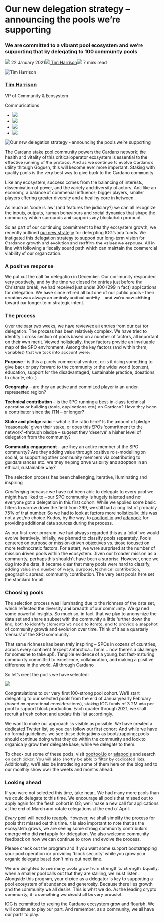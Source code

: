 # Our new delegation strategy – announcing the pools we’re supporting
### **We are committed to a vibrant pool ecosystem and we’re supporting that by delegating to 100 community pools**
![](img/2021-01-22-our-new-delegation-strategy-announcing-the-pools-we-are-supporting.002.png) 22 January 2021![](img/2021-01-22-our-new-delegation-strategy-announcing-the-pools-we-are-supporting.002.png)[ Tim Harrison](/en/blog/authors/tim-harrison/page-1/)![](img/2021-01-22-our-new-delegation-strategy-announcing-the-pools-we-are-supporting.003.png) 7 mins read

![Tim Harrison](img/2021-01-22-our-new-delegation-strategy-announcing-the-pools-we-are-supporting.004.png)[](/en/blog/authors/tim-harrison/page-1/)
### [**Tim Harrison**](/en/blog/authors/tim-harrison/page-1/)
VP of Community & Ecosystem

Communications

- ![](img/2021-01-22-our-new-delegation-strategy-announcing-the-pools-we-are-supporting.005.png)[](mailto:tim.harrison@iohk.io "Email")
- ![](img/2021-01-22-our-new-delegation-strategy-announcing-the-pools-we-are-supporting.006.png)[](https://uk.linkedin.com/in/timbharrison "LinkedIn")
- ![](img/2021-01-22-our-new-delegation-strategy-announcing-the-pools-we-are-supporting.007.png)[](https://twitter.com/timbharrison "Twitter")
- ![](img/2021-01-22-our-new-delegation-strategy-announcing-the-pools-we-are-supporting.008.png)[](https://github.com/timbharrison "GitHub")

![Our new delegation strategy – announcing the pools we’re supporting](img/2021-01-22-our-new-delegation-strategy-announcing-the-pools-we-are-supporting.009.jpeg)

The Cardano stake pool community powers the Cardano network; the health and vitality of this critical operator ecosystem is essential to the effective running of the protocol. And as we continue to evolve Cardano’s utility through Goguen, this will become ever more important. Staking with quality pools is the very best way to give back to the Cardano community. 

Like any ecosystem, success comes from the balancing of interests, dissemination of power, and the variety and diversity of actors. And like an economy, a balance of commercial influence; bigger players, smaller players offering greater diversity and a healthy core in between. 

As much as ‘code is law’ (and features the judiciary?) we can all recognize the inputs, outputs, human behaviours and social dynamics that shape the community which surrounds and supports any blockchain protocol.

So as part of our continuing commitment to healthy ecosystem growth, we recently outlined [our new strategy](https://iohk.io/en/blog/posts/2020/11/24/delegating-with-fresh-purpose/) for delegating IOG’s ada funds. We instigated this delegation strategy to support our long-term vision for Cardano’s growth and evolution and reaffirm the values we espouse. All in line with following a fiscally sound path which can maintain the commercial viability of our organization. 
### **A positive response**
We put out the call for delegation in December. Our community responded very positively, and by the time we closed for entries just before the Christmas break, we had received just under 300 (299 in fact) applications for delegation. We have since retired all but one of our public pools – their creation was always an entirely tactical activity – and we’re now shifting toward our longer term strategic intent.
### **The process**
Over the past two weeks, we have reviewed all entries from our call for delegation. The process has been relatively complex. We have tried to identify a cross section of pools based on a number of factors, all important on their own merit. Viewed holistically, these factors provide an invaluable map of the SPO environment. Among the key factors (and within them, variables) that we took into account were:

**Purpose** – is this a purely commercial venture, or is it doing something to give back or pay forward to the community or the wider world (content, education, support for the disadvantaged, sustainable practice, donations to charity, etc. )

**Geography** – are they an active and committed player in an under-represented region? 

**Technical contribution** – is the SPO running a best-in-class technical operation or building (tools, applications etc.) on Cardano? Have they been a contributor since the ITN – or longer?

**Stake and pledge ratio** – what is the ratio here? Is the amount of pledge ‘reasonable’ given their stake, or does this SPOs ‘commitment to the network’ –through pledge – suggest they ‘deserve’ a higher level of delegation from the community?

**Community engagement** – are they an active member of the SPO community? Are they adding value through positive role-modelling on social, or supporting other community members via contributing to guilds/alliances etc. Are they helping drive visibility and adoption in an ethical, sustainable way?

The selection process has been challenging, iterative, illuminating and inspiring. 

*Challenging* because we have not been able to delegate to every pool we might have liked to – our SPO community is hugely talented and not everyone got a delegation in this first cohort. While we applied some basic filters to narrow down the field from 299, we still had a long list of probably 75% of that number. So we had to look at factors more holistically; this was not a yes/no choice. Kudos, by the way, to [pooltool.io](https://pooltool.io/) and [adapools](https://adapools.org/) for providing additional data sources during the process.

As our first-ever program, we had always regarded this as a ‘pilot’ we would evolve iteratively. Initially, we planned to classify pools separately. Pools centered on purpose or mission-driven objectives vs. those focused on more technocratic factors. For a start, we were surprised at the number of mission driven pools within the ecosystem. Given our broader mission as a community, perhaps this shouldn't have been a surprise. However, once we dug into the data, it became clear that many pools were hard to classify, adding value in a number of ways; purpose, technical contribution, geographic spread, community contribution. The very best pools here set the standard for all.
### **Choosing pools**
The selection process was illuminating due to the richness of the data set, which reflected the diversity and breadth of our community. We gained some powerful insights. So much so, in fact, that we plan to anonymize the data set and share a subset with the community a little further down the line, both to identify elements we need to iterate, and to provide a snapshot of community growth and evolution over time. Think of it as a quarterly ‘census’ of the SPO community. 

That same richness has been truly inspiring – SPOs in dozens of countries, across every continent (except Antarctica… hmm… now there’s a challenge for someone to take up!). Tangible evidence of a young, but fast-maturing community committed to excellence, collaboration, and making a positive difference in the world. All through Cardano.

So let’s meet the pools we have selected: 

![](img/2021-01-22-our-new-delegation-strategy-announcing-the-pools-we-are-supporting.010.png)

Congratulations to our very first 100-strong pool cohort. We’ll start delegating to our selected pools from the end of January/early February (based on operational considerations), staking IOG funds of 3.2M ada per pool to support block production. Each quarter through 2021, we shall recruit a fresh cohort and update this list accordingly.

We want to make our approach as visible as possible. We have created a dedicated Twitter list, so you can follow our first cohort. And while we have no formal guidelines, we see these delegations as bootstrapping; pools should continue doing what they do within the community and look to organically grow their delegate base, while we delegate to them.

To check out some of these pools, visit [pooltool.io](https://pooltool.io/) or [adapools](https://adapools.org/delegations/input-output?test) and search on each ticker. You will also shortly be able to filter by dedicated lists. Additionally, we’ll also be introducing some of them here on the blog and to our monthly show over the weeks and months ahead.
### **Looking ahead**
If you were not selected this time, take heart. We had many more pools than we could delegate to this time. We encourage all pools that missed out to apply again for the fresh cohort in Q2; we’ll make a new call for applications at the end of March and rotate delegations at the end of April. 

*Every* pool will need to reapply. However, we shall simplify the process for pools that missed out this time. It is also important to note that as the ecosystem grows, we are seeing some strong community contributors emerge who did ***not*** apply for delegation. We also welcome community feedback on how we can continue to grow and evolve the process.

Please check out the program and if you want some support bootstrapping your pool operation (or providing ‘block security’ while you grow your organic delegate base) don't miss out next time. 

We are delighted to see many pools grow from strength to strength. Equally, when a smaller pool calls out that they are stalling, we must listen. Alongside this program, your choice as a delegator is key to supporting a pool ecosystem of abundance and generosity. Because there lies growth and the community we all desire. This is what we do. As the leading crypto community, it is something we should all be very proud of. 

IOG is committed to seeing the Cardano ecosystem grow and flourish. We will continue to play our part. And remember, as a community, we all have our parts to play.
